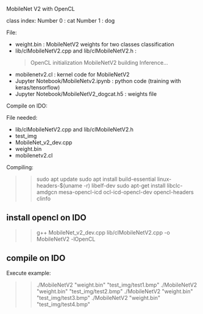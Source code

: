 MobileNet V2 with OpenCL

class index:
Number 0 : cat
Number 1 : dog

File:
- weight.bin : MobileNetV2 weights for two classes classification
- lib/clMobileNetV2.cpp and lib/clMobileNetV2.h :
	> OpenCL initialization
	> MobileNetV2 building
	> Inference...
- mobilenetv2.cl : kernel code for MobileNetV2
- Jupyter Notebook/MobileNetv2.ipynb : python code (training with keras/tensorflow)
- Jupyter Notebook/MobileNetV2_dogcat.h5 : weights file



Compile on IDO:

File needed:
 - lib/clMobileNetV2.cpp and lib/clMobileNetV2.h
 - test_img
 - MobileNet_v2_dev.cpp
 - weight.bin
 - mobilenetv2.cl
 
Compiling:
 >> sudo apt update
 >> sudo apt install build-essential linux-headers-$(uname -r) libelf-dev
 >> sudo apt-get install libclc-amdgcn mesa-opencl-icd ocl-icd-opencl-dev opencl-headers clinfo
 ## install opencl on IDO
 
 >> g++ MobileNet_v2_dev.cpp lib/clMobileNetV2.cpp -o MobileNetV2 -lOpenCL
 ## compile on IDO
 
Execute example:
 >> ./MobileNetV2 "weight.bin" "test_img/test1.bmp"
 >> ./MobileNetV2 "weight.bin" "test_img/test2.bmp"
 >> ./MobileNetV2 "weight.bin" "test_img/test3.bmp"
 >> ./MobileNetV2 "weight.bin" "test_img/test4.bmp"
